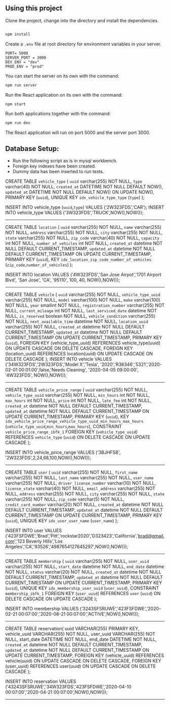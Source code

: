 ## Using this project

Clone the project, change into the directory and install the dependencies.

```bash

npm install
```

Create a `.env` file at root directory  for environment variables in your server.

```
PORT= 5000
SERVER_PORT = 3000
DEV_ENV = "dev"
PROD_ENV = "prod"
```

You can start the server on its own with the command:

```bash
npm run server
```

Run the React application on its own with the command:

```bash
npm start
```

Run both applications together with the command:

```bash
npm run dev
```

The React application will run on port 5000 and the server port 3000.

## Database Setup:
* Run the following script as is in mysql workbench.
* Foreign key indexes have been created.
* Dummy data has been inserted to run tests.

CREATE TABLE `vehicle_type` (
  `uuid` varchar(255) NOT NULL,
  `type` varchar(40) NOT NULL,
  `created_at` DATETIME NOT NULL DEFAULT NOW(),
  `updated_at` DATETIME NOT NULL DEFAULT NOW() ON UPDATE NOW(),
  PRIMARY KEY (`uuid`),
  UNIQUE KEY `idx_vehicle_type_type` (`type`)
);

INSERT INTO vehicle_type (`uuid`,`type`) VALUES ('2W323FDS','CAR');
INSERT INTO vehicle_type  VALUES ('3W323FDS','TRUCK',NOW(),NOW());

-------------------------------------------------------------------------

CREATE TABLE `location` (
  `uuid` varchar(255) NOT NULL,
  `name` varchar(255) NOT NULL,
  `address` varchar(255) NOT NULL,
  `city` varchar(255) NOT NULL,
  `state` varchar(255) NOT NULL,
  `zip_code` varchar(40) NOT NULL,
  `capacity` int NOT NULL,
  `number_of_vehicles` int NOT NULL,
  `created_at` datetime NOT NULL DEFAULT CURRENT_TIMESTAMP,
  `updated_at` datetime NOT NULL DEFAULT CURRENT_TIMESTAMP ON UPDATE CURRENT_TIMESTAMP,
  PRIMARY KEY (`uuid`),
  KEY `idx_location_zip_code_number_of_vehicles` (`zip_code`,`number_of_vehicles`)
);

INSERT INTO location  VALUES ('4W323FDS','San Jose Airpot','1701 Airport Blvd', 'San Jose', 'CA', '95110', 100, 40, NOW(),NOW());

-------------------------------------------------------------------------


CREATE TABLE `vehicle` (
  `uuid` varchar(255) NOT NULL,
  `vehicle_type_uuid` varchar(255) NOT NULL,
  `model` varchar(100) NOT NULL,
  `make` varchar(100) NOT NULL,
  `year` smallint NOT NULL,
  `registration_number` varchar(255) NOT NULL,
  `current_mileage` int NOT NULL,
  `last_serviced_date` datetime NOT NULL,
  `is_reserved` boolean NOT NULL,
  `vehicle_condition` varchar(255) NOT NULL,
  `next_available_time` datetime NOT NULL,
  `location_uuid` varchar(255) NOT NULL,
  `created_at` datetime NOT NULL DEFAULT CURRENT_TIMESTAMP,
  `updated_at` datetime NOT NULL DEFAULT CURRENT_TIMESTAMP ON UPDATE CURRENT_TIMESTAMP,
  PRIMARY KEY (`uuid`),
  FOREIGN KEY (vehicle_type_uuid) REFERENCES vehicle_type(uuid) ON UPDATE CASCADE ON DELETE CASCADE,
  FOREIGN KEY (location_uuid) REFERENCES location(uuid) ON UPDATE CASCADE ON DELETE CASCADE
);
INSERT INTO vehicle VALUES
('34W323FDS','2W323FDS','Model X','Tesla', '2020','R36346','5321','2020-02-01 00:01:00',false,'Needs Cleaning', '2020-04-05 09:00:00', '4W323FDS', NOW(),NOW());

-------------------------------------------------------------------------

CREATE TABLE `vehicle_price_range` (
  `uuid` varchar(255) NOT NULL,
  `vehicle_type_uuid` varchar(255) NOT NULL,
  `min_hours` int NOT NULL,
  `max_hours` int NOT NULL,
  `price` int NOT NULL,
  `late_fee` int NOT NULL,
  `created_at` datetime NOT NULL DEFAULT CURRENT_TIMESTAMP,
  `updated_at` datetime NOT NULL DEFAULT CURRENT_TIMESTAMP ON UPDATE CURRENT_TIMESTAMP,
  PRIMARY KEY (`uuid`),
  KEY `idx_vehicle_price_range_vehicle_type_uuid_min_hours_max_hours` (`vehicle_type_uuid`,`min_hours`,`max_hours`),
  CONSTRAINT `vehicle_price_range_ibfk_1` FOREIGN KEY (`vehicle_type_uuid`) REFERENCES `vehicle_type` (`uuid`) ON DELETE CASCADE ON UPDATE CASCADE
);

INSERT INTO vehicle_price_range VALUES ('3BJHFSB', '2W323FDS',2,24,68,100,NOW(),NOW());

-------------------------------------------------------------------------


CREATE TABLE `user` (
  `uuid` varchar(255) NOT NULL,
  `first_name` varchar(255) NOT NULL,
  `last_name` varchar(255) NOT NULL,
  `user_name` varchar(255) NOT NULL,
  `driver_license_number` varchar(10) NOT NULL,
  `license_state` varchar(40) NOT NULL,
  `email_address` varchar(255) NOT NULL,
  `address` varchar(255) NOT NULL,
  `city` varchar(255) NOT NULL,
  `state` varchar(255) NOT NULL,
  `zip_code` varchar(5) NOT NULL,
  `credit_card_number` varchar(20) NOT NULL,
  `created_at` datetime NOT NULL DEFAULT CURRENT_TIMESTAMP,
  `updated_at` datetime NOT NULL DEFAULT CURRENT_TIMESTAMP ON UPDATE CURRENT_TIMESTAMP,
  PRIMARY KEY (`uuid`),
  UNIQUE KEY `idx_user_user_name` (`user_name`)
);

INSERT INTO user VALUES ('423FSFDWE','Brad','Pitt','rockstar2020','D323423','California','brad@gmail.com','123 Beverly Hills','Los Angeles','CA','93526','4987654127645297',NOW(),NOW());

-------------------------------------------------------------------------

CREATE TABLE `membership` (
 `uuid` varchar(255) NOT NULL,
 `user_uuid` varchar(255) NOT NULL,
 `start_date` datetime NOT NULL,
 `end_date` datetime NOT NULL,
 `status` varchar(20) NOT NULL,
 `created_at` datetime NOT NULL DEFAULT CURRENT_TIMESTAMP,
 `updated_at` datetime NOT NULL DEFAULT CURRENT_TIMESTAMP ON UPDATE CURRENT_TIMESTAMP,
 PRIMARY KEY (`uuid`),
 UNIQUE KEY `idx_membership_user_uuid` (`user_uuid`),
 CONSTRAINT `membership_ibfk_1` FOREIGN KEY (`user_uuid`) REFERENCES `user` (`uuid`) ON DELETE CASCADE ON UPDATE CASCADE
);

INSERT INTO membership VALUES ('3243SFSRUWE','423FSFDWE','2020-02-21 00:07:00','2020-08-21 00:07:00','ACTIVE',NOW(),NOW());


-------------------------------------------------------------------------

CREATE TABLE reservation(
uuid VARCHAR(255) PRIMARY KEY,
vehicle_uuid VARCHAR(255) NOT NULL,
user_uuid VARCHAR(255) NOT NULL,
start_date DATETIME NOT NULL,
end_date DATETIME NOT NULL,
`created_at` datetime NOT NULL DEFAULT CURRENT_TIMESTAMP,
`updated_at` datetime NOT NULL DEFAULT CURRENT_TIMESTAMP ON UPDATE CURRENT_TIMESTAMP,
  FOREIGN KEY (vehicle_uuid) REFERENCES vehicle(uuid) ON UPDATE CASCADE ON DELETE CASCADE,
  FOREIGN KEY (user_uuid) REFERENCES user(uuid) ON UPDATE CASCADE ON DELETE CASCADE
);

INSERT INTO reservation VALUES ('43243SFSRUWE','34W323FDS','423FSFDWE','2020-04-10 00:07:00','2020-04-21 00:07:00',NOW(),NOW());

-------------------------------------------------------------------------


